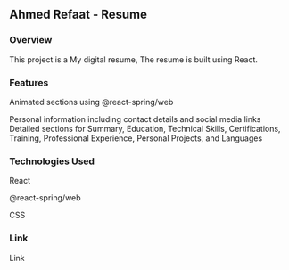 <h2>Ahmed Refaat - Resume</h2>
<h3>Overview</h3>
This project is a My digital resume,  The resume is built using React. 
<h3>Features</h3>
<p>Animated sections using @react-spring/web</p>
<p>
  Personal information including contact details and social media links
  Detailed sections for Summary, Education, Technical Skills, Certifications, Training, Professional Experience, Personal Projects, and Languages
</p>
<h3>Technologies Used</h3>
<p>React</p>
<p>@react-spring/web</p>
<p>CSS</p>
<h3>Link</h3>
<a src="https://a-refaat-software-engineer-resume-pei02iiuv.vercel.app">Link</a>
